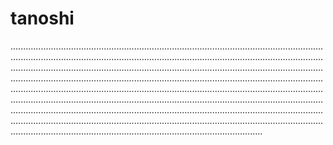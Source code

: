 # tanoshi

....................................................................................................................................................................................................................................................................................................................................................................................................................................................................................................................................................................................................................................................................................................................................................................................................................................................................................................................................................................................................................................................................................................................................